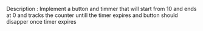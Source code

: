 Description :
Implement a button and timmer that will start from 10 and ends at 0 and tracks 
the counter untill the timer expires and button should disapper once timer 
expires



